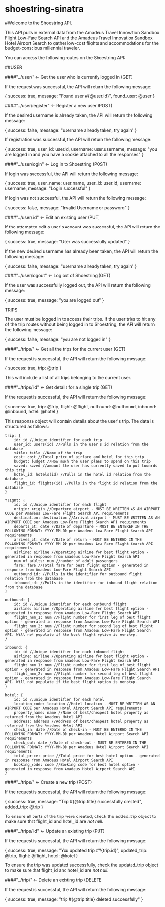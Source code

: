 # shoestring-sinatra

#Welcome to the Shoestring API. 

This API pulls in external data from the Amadeus Travel Innovation Sandbox Flight Low-Fare Search API and the Amadeus Travel Innovation Sandbox Hotel Airport Search to gather low-cost flights and accommodations for the budget-conscious millennial traveler. 

You can access the following routes on the Shoestring API: 

##USER 

####"../user/" <- Get the user who is currently logged in (GET)

If the request was successful, the API will return the following message: 

{
	success: true,
	message: "Found user #{@user.id}",
	found_user: @user
}

####"../user/register" <- Register a new user (POST)

If the desired username is already taken, the API will return the following message: 

{
	success: false,
	message: "username already taken, try again"
}

If registration was successful, the API will return the following message: 

{
	success: true,
	user_id: user.id,
	username: user.username,
	message: "you are logged in and you have a cookie attached to all the responses"
}

####"../user/login" <- Log in to Shoestring (POST)

If login was successful, the API will return the following message: 

{
	success: true,
	user_name: user.name,
	user_id: user.id,
	username: username,
	message: "Login successful"
}

If login was not successful, the API will return the following message: 

{
	success: false,
	message: "Invalid Username or password"
}

####"../user/:id" <- Edit an existing user (PUT)

If the attempt to edit a user's account was successful, the API will return the following message: 

{
	success: true,
	message: "User was successfully updated"
}

If the new desired username has already been taken, the API will return the following message: 

{
	success: false,
	message: "username already taken, try again"
}


####"../user/logout" <- Log out of Shoestring (GET)

If the user was successfully logged out, the API will return the following message: 

{
	success: true,
	message: "you are logged out"
}

TRIPS 

The user must be logged in to access their trips. If the user tries to hit any of the trip routes without being logged in to Shoestring, the API will return the following message: 

{
	success: false,
	message: "you are not logged in"
}

####"../trips/" <- Get all the trips for the current user (GET)

If the request is successful, the API will return the following message: 

{
	success: true,
	trip: @trip
}

This will include a list of all trips belonging to the current user.

####"../trips/:id" <- Get details for a single trip (GET)

If the request is successful, the API will return the following message: 

{
	success: true,
	trip: @trip,
	flight: @flight,
	outbound: @outbound,
	inbound: @inbound,
	hotel: @hotel
}

This response object will contain details about the user's trip. The data is structured as follows: 

	trip: {
		id: id //Unique identifier for each trip
		user_id: users(id) //Pulls in the user's id relation from the database
		title: title //Name of the trip
		cost: cost //Total price of airfare and hotel for this trip
		budget: budget //How much the user plans to spend on this trip
		saved: saved //amount the user has currently saved to put towards this trip
		hotel_id: hotels(id) //Pulls in the hotel id relation from the database
		flight_id: flights(id) //Pulls in the flight id relation from the database
	}

	flight: {
		id: id //Unique identifier for each flight
		origin: origin //Departure airport - MUST BE WRITTEN AS AN AIRPORT CODE per Amadeus Low-Fare Flight Search API requirements
		destination: destination //Arrival airport - MUST BE WRITTEN AS AN AIRPORT CODE per Amadeus Low-Fare Flight Search API requirements
		departs_at: date //Date of departure - MUST BE ENTERED IN THE FOLLOWING FORMAT: YYYY-MM-DD per Amadeus Low-Fare Flight Search API requirements
		arrives_at: date //Date of return - MUST BE ENTERED IN THE FOLLOWING FORMAT: YYYY-MM-DD per Amadeus Low-Fare Flight Search API requirements
		airline: airline //Operating airline for best flight option - generated in response from Amadeus Low-Fare Flight Search API
		num_of_adults: num //number of adult passengers
		fare: fare //Total fare for best flight option - generated in response from Amadeus Low-Fare Flight Search API
		outbound_id: //Pulls in the identifier for outbound flight relation from the database
		inbound_id: //Pulls in the identifier for inbound flight relation from the database
	}

	outbound: {
		id: id //Unique identifier for each outbound flight
		airline: airline //Operating airline for best flight option - generated in response from Amadeus Low-Fare Flight Search API
		flight_num_1: num //Flight number for first leg of best flight option - generated in response from Amadeus Low-Fare Flight Search API
		flight_num_2: num //Flight number for second leg of best flight option - generated in response from Amadeus Low-Fare Flight Search API. Will not populate if the best flight option is nonstop.
	}

	inbound: {
		id: id //Unique identifier for each inbound flight
		airline: airline //Operating airline for best flight option - generated in response from Amadeus Low-Fare Flight Search API
		flight_num_1: num //Flight number for first leg of best flight option - generated in response from Amadeus Low-Fare Flight Search API
		flight_num_2: num //Flight number for second leg of best flight option - generated in response from Amadeus Low-Fare Flight Search API. Will not populate if the best flight option is nonstop.
	}

	hotel: {
		id: id //unique identifier for each hotel
		location_code: location //Hotel location - MUST BE WRITTEN AS AN AIRPORT CODE per Amadeus Hotel Airport Search API requirements
		property_name: name //Name of best/cheapest hotel property as returned from the Amadeus Hotel API
		address: address //Address of best/cheapest hotel property as returned from the Amadeus Hotel API
		check_in: date //Date of check-in - MUST BE ENTERED IN THE FOLLOWING FORMAT: YYYY-MM-DD per Amadeus Hotel Airport Search API requirements
		check_out: date //Date of check-out - MUST BE ENTERED IN THE FOLLOWING FORMAT: YYYY-MM-DD per Amadeus Hotel Airport Search API requirements
		total_price: price //Total price for best hotel option - generated in response from Amadeus Hotel Airport Search API
		booking_code: code //Booking code for best hotel option - generated in response from Amadeus Hotel Airport Search API
	}

####"../trips/" <- Create a new trip (POST)

If the request is successful, the API will return the following message: 

{
	success: true,
	message: "Trip #{@trip.title} successfully created",
	added_trip: @trip 
}

To ensure all parts of the trip were created, check the added_trip object to make sure that flight_id and hotel_id are *not null.* 

####"../trips/:id" <- Update an existing trip (PUT)

If the request is successful, the API will return the following message: 

{
	success: true,
	message: "You updated trip \##{trip.id}",
	updated_trip: @trip,
	flight: @flight,
	hotel: @hotel
}

To ensure the trip was updated successfully, check the updated_trip object to make sure that flight_id and hotel_id are *not null.* 

####"../trip/" <- Delete an existing trip (DELETE

If the request is successful, the API will return the following message: 

{
	success: true,
	message: "trip #{@trip.title} deleted successfully"
}


